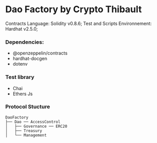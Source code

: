 # Dao Factory by Crypto Thibault

Contracts Language: Solidity v0.8.6;
Test and Scripts Environnement: Hardhat v2.5.0;

### Dependencies:

- @openzeppelin/contracts
- hardhat-docgen
- dotenv

### Test library

- Chai
- Ethers Js

### Protocol Stucture

```
DaoFactory
├── Dao ── AccessControl
│   ├── Governance ── ERC20
│   ├── Treasury
│   └── Management
```
